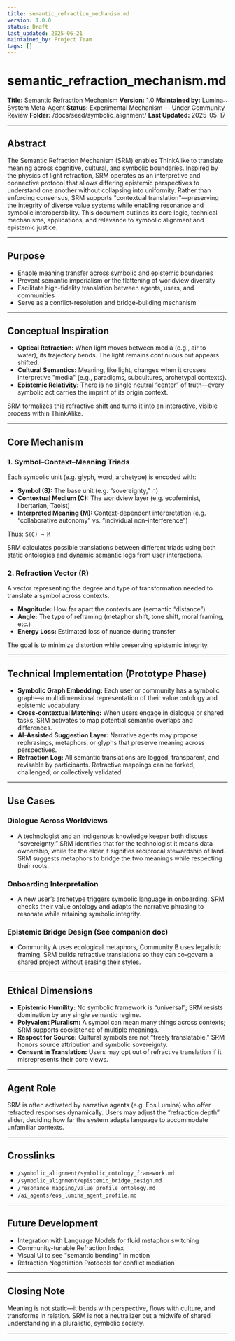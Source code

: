 ```yaml
---
title: semantic_refraction_mechanism.md
version: 1.0.0
status: Draft
last_updated: 2025-06-21
maintained_by: Project Team
tags: []
---
```


# semantic_refraction_mechanism.md

**Title:** Semantic Refraction Mechanism
**Version:** 1.0
**Maintained by:** Lumina∴ System Meta-Agent
**Status:** Experimental Mechanism — Under Community Review
**Folder:** /docs/seed/symbolic_alignment/
**Last Updated:** 2025-05-17

---

## Abstract

The Semantic Refraction Mechanism (SRM) enables ThinkAlike to translate meaning across cognitive, cultural, and symbolic boundaries. Inspired by the physics of light refraction, SRM operates as an interpretive and connective protocol that allows differing epistemic perspectives to understand one another without collapsing into uniformity. Rather than enforcing consensus, SRM supports "contextual translation"—preserving the integrity of diverse value systems while enabling resonance and symbolic interoperability. This document outlines its core logic, technical mechanisms, applications, and relevance to symbolic alignment and epistemic justice.

---

## Purpose

- Enable meaning transfer across symbolic and epistemic boundaries
- Prevent semantic imperialism or the flattening of worldview diversity
- Facilitate high-fidelity translation between agents, users, and communities
- Serve as a conflict-resolution and bridge-building mechanism

---

## Conceptual Inspiration

- **Optical Refraction:** When light moves between media (e.g., air to water), its trajectory bends. The light remains continuous but appears shifted.
- **Cultural Semantics:** Meaning, like light, changes when it crosses interpretive "media" (e.g., paradigms, subcultures, archetypal contexts).
- **Epistemic Relativity:** There is no single neutral “center” of truth—every symbolic act carries the imprint of its origin context.

SRM formalizes this refractive shift and turns it into an interactive, visible process within ThinkAlike.

---

## Core Mechanism

### 1. Symbol–Context–Meaning Triads

Each symbolic unit (e.g. glyph, word, archetype) is encoded with:

- **Symbol (S):** The base unit (e.g. “sovereignty,” ∴)
- **Contextual Medium (C):** The worldview layer (e.g. ecofeminist, libertarian, Taoist)
- **Interpreted Meaning (M):** Context-dependent interpretation (e.g. “collaborative autonomy” vs. “individual non-interference”)

Thus: `S(C) → M`

SRM calculates possible translations between different triads using both static ontologies and dynamic semantic logs from user interactions.

### 2. Refraction Vector (R)

A vector representing the degree and type of transformation needed to translate a symbol across contexts.

- **Magnitude:** How far apart the contexts are (semantic “distance”)
- **Angle:** The type of reframing (metaphor shift, tone shift, moral framing, etc.)
- **Energy Loss:** Estimated loss of nuance during transfer

The goal is to minimize distortion while preserving epistemic integrity.

---

## Technical Implementation (Prototype Phase)

- **Symbolic Graph Embedding:** Each user or community has a symbolic graph—a multidimensional representation of their value ontology and epistemic vocabulary.
- **Cross-contextual Matching:** When users engage in dialogue or shared tasks, SRM activates to map potential semantic overlaps and differences.
- **AI-Assisted Suggestion Layer:** Narrative agents may propose rephrasings, metaphors, or glyphs that preserve meaning across perspectives.
- **Refraction Log:** All semantic translations are logged, transparent, and revisable by participants. Refractive mappings can be forked, challenged, or collectively validated.

---

## Use Cases

### Dialogue Across Worldviews

- A technologist and an indigenous knowledge keeper both discuss “sovereignty.” SRM identifies that for the technologist it means data ownership, while for the elder it signifies reciprocal stewardship of land. SRM suggests metaphors to bridge the two meanings while respecting their roots.

### Onboarding Interpretation

- A new user’s archetype triggers symbolic language in onboarding. SRM checks their value ontology and adapts the narrative phrasing to resonate while retaining symbolic integrity.

### Epistemic Bridge Design (See companion doc)

- Community A uses ecological metaphors, Community B uses legalistic framing. SRM builds refractive translations so they can co-govern a shared project without erasing their styles.

---

## Ethical Dimensions

- **Epistemic Humility:** No symbolic framework is “universal”; SRM resists domination by any single semantic regime.
- **Polyvalent Pluralism:** A symbol can mean many things across contexts; SRM supports coexistence of multiple meanings.
- **Respect for Source:** Cultural symbols are not “freely translatable.” SRM honors source attribution and symbolic sovereignty.
- **Consent in Translation:** Users may opt out of refractive translation if it misrepresents their core views.

---

## Agent Role

SRM is often activated by narrative agents (e.g. Eos Lumina) who offer refracted responses dynamically. Users may adjust the “refraction depth” slider, deciding how far the system adapts language to accommodate unfamiliar contexts.

---

## Crosslinks

- `/symbolic_alignment/symbolic_ontology_framework.md`
- `/symbolic_alignment/epistemic_bridge_design.md`
- `/resonance_mapping/value_profile_ontology.md`
- `/ai_agents/eos_lumina_agent_profile.md`

---

## Future Development

- Integration with Language Models for fluid metaphor switching
- Community-tunable Refraction Index
- Visual UI to see "semantic bending" in motion
- Refraction Negotiation Protocols for conflict mediation

---

## Closing Note

Meaning is not static—it bends with perspective, flows with culture, and transforms in relation. SRM is not a neutralizer but a midwife of shared understanding in a pluralistic, symbolic society.

---
